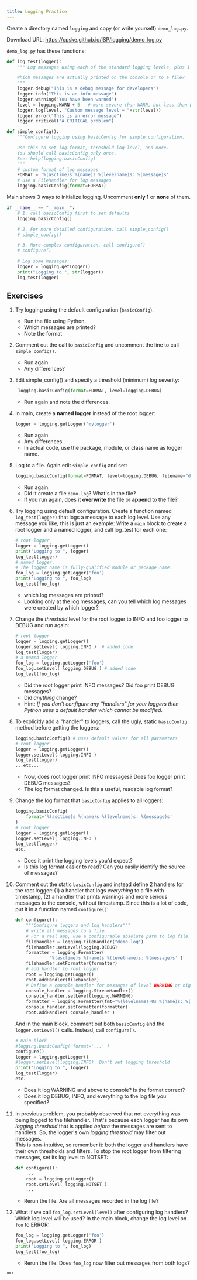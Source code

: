 ```yaml
---
title: Logging Practice
---
```


Create a directory named `logging` and copy (or write yourself) `demo_log.py`.  

Download URL:  <https://cpske.github.io/ISP/logging/demo_log.py>

`demo_log.py` has these functions:

```python
def log_test(logger):
    """ Log messages using each of the standard logging levels, plus 1 custom.

    Which messages are actually printed on the console or to a file?
    """    
    logger.debug("This is a debug message for developers")
    logger.info("This is an info message")
    logger.warning("You have been warned")
    level = logging.WARN + 5   # more severe than WARN, but less than ERROR
    logger.log(level, "Custom message level = "+str(level))
    logger.error("This is an error message")
    logger.critical("A CRITICAL problem")
```

```python
def simple_config():
    """Configure logging using basicConfig for simple configuration.

    Use this to set log format, threshold log level, and more.
    You should call basicConfig only once.
    See: help(logging.basicConfig)
    """
    # custom format of log messages
    FORMAT = '%(asctime)s %(name)s %(levelname)s: %(message)s'
    # use a FileHandler for log messages
    logging.basicConfig(format=FORMAT)
```

Main shows 3 ways to initialize logging.  Uncomment **only 1** or **none** of them.
```python
if __name__ == "__main__":
    # 1. call basicConfig first to set defaults
    logging.basicConfig()

    # 2. For more detailed configuration, call simple_config()
    # simple_config()

    # 3. More complex configuration, call configure()
    # configure()

    # Log some messages:
    logger = logging.getLogger()
    print("Logging to ", str(logger))
    log_test(logger)
```

## Exercises

1. Try logging using the default configuration (`basicConfig`). 
   * Run the file using Python.
   * Which messages are printed?
   * Note the format

2. Comment out the call to `basicConfig` and uncomment the line to call `simple_config()`.
   * Run again
   * Any differences?

3. Edit simple_config() and specify a threshold (minimum) log severity:
   ```python
    logging.basicConfig(format=FORMAT, level=logging.DEBUG)
   ```
   * Run again and note the differences.

4. In main, create a **named logger** instead of the root logger:
   ```python
   logger = logging.getLogger('mylogger')
   ```
   * Run again.
   * Any differences.
   * In actual code, use the package, module, or class name as logger name.
   
5. Log to a file. Again edit `simple_config` and set:
    ```python
    logging.basicConfig(format=FORMAT, level=logging.DEBUG, filename="demo.log")
    ```
    * Run again.
    * Did it create a file `demo.log`?  What's in the file?
    * If you run again, does it **overwrite** the file or **append** to the file?


1. Try logging using default configuration.  Create a function named `log_test(logger)` that logs a message to each log level. Use any message you like, this is just an example:
    Write a `main` block to create a root logger and a named logger, and call log_test for each one:
    ```python
    # root logger
    logger = logging.getLogger()  
    print("Logging to ", logger)
    log_test(logger)
    # named logger. 
    # The logger name is fully-qualified module or package name.
    foo_log = logging.getLogger('foo')
    print("Logging to ", foo_log)
    log_test(foo_log)
    ```
    * which log messages are printed?
    * Looking only at the log messages, can you tell which log messages were created by which logger?

2. Change the *threshold* level for the root logger to INFO and foo logger to DEBUG and run again:
    ```python
    # root logger
    logger = logging.getLogger()
    logger.setLevel( logging.INFO )  # added code
    log_test(logger)
    # a named logger
    foo_log = logging.getLogger('foo')
    foo_log.setLevel( logging.DEBUG ) # added code
    log_test(foo_log)
    ```
    * Did the root logger print INFO messages?  Did foo print DEBUG messages?
    * Did *anything* change?
    * Hint: *If you don't configure any "handlers" for your loggers then Python
       uses a default handler which cannot be modified.*

3. To explicitly add a "handler" to loggers, call the ugly, static `basicConfig` method
   before getting the loggers:
   ```python
   logging.basicConfig() # uses default values for all parameters
   # root logger
   logger = logging.getLogger()
   logger.setLevel( logging.INFO )
   log_test(logger)
   ...etc...
   ```
   * Now, does root logger print INFO messages?  Does foo logger print DEBUG messages?
   * The log format changed.  Is this a useful, readable log format?

4. Change the log format that `basicConfig` applies to all loggers:
    ```python
    logging.basicConfig(
        format='%(asctime)s %(name)s %(levelname)s: %(message)s'
    )   
    # root logger
   logger = logging.getLogger()
   logger.setLevel( logging.INFO )
   log_test(logger)
   etc.
   ```
   * Does it print the logging levels you'd expect?
   * Is this log format easier to read?  Can you easily identify the source of messages?

5. Comment out the static `basicConfig` and instead define 2 handlers for the root logger: (1) a handler that logs *everything* to a file with timestamp, (2) a handler that prints warnings and more serious messages to the console, without timestamp.  Since this is a lot of code, put it in a function named `configure()`:
    ```python
    def configure():
        """Configure loggers and log handlers"""
        # write all messages to a file.
        # For a real app, use a configurable absolute path to log file.
        filehandler = logging.FileHandler("demo.log")
        filehandler.setLevel(logging.DEBUG)
        formatter = logging.Formatter(
                 '%(asctime)s %(name)s %(levelname)s: %(message)s' )
        filehandler.setFormatter(formatter)
        # add handler to root logger
        root = logging.getLogger()
        root.addHandler(filehandler)
        # Define a console handler for messages of level WARNING or higher
        console_handler = logging.StreamHandler()
        console_handler.setLevel(logging.WARNING)
        formatter = logging.Formatter(fmt="%(levelname)-8s %(name)s: %(message)s")
        console_handler.setFormatter(formatter)
        root.addHandler( console_handler )
    ```
    And in the main block, comment out both `basicConfig` and the `logger.setLevel()` calls.  Instead, call `configure()`.
    ```python
    # main block
    #logging.basicConfig( format='...' )
    configure()
    logger = logging.getLogger()
    #logger.setLevel(logging.INFO)  Don't set logging threshold
    print("Logging to ", logger)
    log_test(logger)
    etc.
    ```
    * Does it log WARNING and above to console?  Is the format correct?
    * Does it log DEBUG, INFO, and everything to the log file you specified?

6. In previous problem, you probably observed that not everything was being logged to the filehandler.  That's because each logger has its own *logging threshold* that is applied *before* the messages are sent to handlers.  So, the logger's own *logging threshold* may filter out messages.    
    This is non-intuitive, so remember it: both the logger and handlers have their own thresholds and filters.
    To stop the root logger from filtering messages, set its log level to NOTSET:
    ```python
    def configure():
        ...
        root = logging.getLogger()
        root.setLevel( logging.NOTSET )
        ...
    ```
    * Rerun the file.  Are all messages recorded in the log file?

7. What if we call `foo_log.setLevel(level)` after configuring log handlers?  Which log level will be used?  In the main block, change the log level on `foo` to ERROR:
    ```python
    foo_log = logging.getLogger('foo')
    foo_log.setLevel( logging.ERROR )
    print("Logging to ", foo_log)
    log_test(foo_log)
    ```
    * Rerun the file.  Does `foo_log` now filter out messages from both logs?


"""

